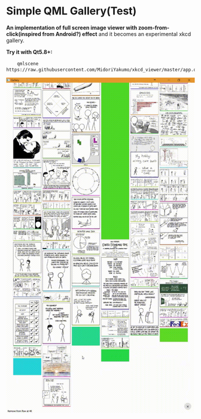 Simple QML Gallery(Test)
====

**An implementation of full screen image viewer with zoom-from-click(inspired from Android?) effect** and it becomes an experimental xkcd gallery.

**Try it with Qt5.8+:**

```shell
	qmlscene https://raw.githubusercontent.com/MidoriYakumo/xkcd_viewer/master/app.qml
```

![](./sc.gif)